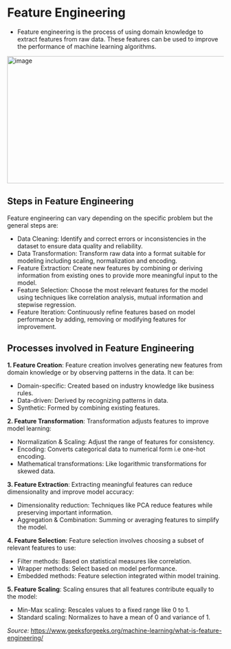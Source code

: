 # Feature Engineering 
- Feature engineering is the process of using domain knowledge to extract features from raw data. These features can be used to improve the performance of machine learning algorithms.
<img width="594" height="295" alt="image" src="https://github.com/user-attachments/assets/c91c90c6-c021-498c-a366-3a6360416028" />

## Steps in Feature Engineering
Feature engineering can vary depending on the specific problem but the general steps are:
- Data Cleaning: Identify and correct errors or inconsistencies in the dataset to ensure data quality and reliability.
- Data Transformation: Transform raw data into a format suitable for modeling including scaling, normalization and encoding.
- Feature Extraction: Create new features by combining or deriving information from existing ones to provide more meaningful input to the model.
- Feature Selection: Choose the most relevant features for the model using techniques like correlation analysis, mutual information and stepwise regression.
- Feature Iteration: Continuously refine features based on model performance by adding, removing or modifying features for improvement.

## Processes involved in Feature Engineering
**1. Feature Creation**: Feature creation involves generating new features from domain knowledge or by observing patterns in the data. It can be:
- Domain-specific: Created based on industry knowledge like business rules.
- Data-driven: Derived by recognizing patterns in data.
- Synthetic: Formed by combining existing features.

**2. Feature Transformation**: Transformation adjusts features to improve model learning:
- Normalization & Scaling: Adjust the range of features for consistency.
- Encoding: Converts categorical data to numerical form i.e one-hot encoding.
- Mathematical transformations: Like logarithmic transformations for skewed data.
  
**3. Feature Extraction**: Extracting meaningful features can reduce dimensionality and improve model accuracy:
- Dimensionality reduction: Techniques like PCA reduce features while preserving important information.
- Aggregation & Combination: Summing or averaging features to simplify the model.
  
**4. Feature Selection**: Feature selection involves choosing a subset of relevant features to use:
- Filter methods: Based on statistical measures like correlation.
- Wrapper methods: Select based on model performance.
- Embedded methods: Feature selection integrated within model training.
  
**5. Feature Scaling**: Scaling ensures that all features contribute equally to the model:
- Min-Max scaling: Rescales values to a fixed range like 0 to 1.
- Standard scaling: Normalizes to have a mean of 0 and variance of 1.

*Source:* https://www.geeksforgeeks.org/machine-learning/what-is-feature-engineering/
